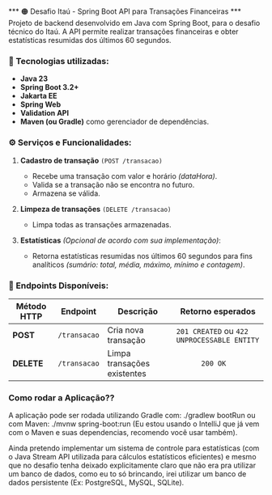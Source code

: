 *** 🟠 Desafio Itaú - Spring Boot API para Transações Financeiras ***
Projeto de backend desenvolvido em Java com Spring Boot, para o desafio técnico do Itaú. A API permite realizar transações financeiras e obter estatísticas resumidas dos últimos 60 segundos.
### 🚀 Tecnologias utilizadas:
- **Java 23**
- **Spring Boot 3.2+**
- **Jakarta EE**
- **Spring Web**
- **Validation API**
- **Maven (ou Gradle)** como gerenciador de dependências.


### ⚙️ Serviços e Funcionalidades:
1. **Cadastro de transação** `(POST /transacao)`
    - Recebe uma transação com valor e horário _(dataHora)_.
    - Valida se a transação não se encontra no futuro.
    - Armazena se válida.

2. **Limpeza de transações** `(DELETE /transacao)`
    - Limpa todas as transações armazenadas.

3. **Estatísticas** _(Opcional de acordo com sua implementação)_:
    - Retorna estatísticas resumidas nos últimos 60 segundos para fins analíticos _(sumário: total, média, máximo, mínimo e contagem)_.


### 🚧 Endpoints Disponíveis:

| Método HTTP |     Endpoint |           Descrição         |              Retorno esperados                  |
|     ---     |       ---    |                ---          |                         ---                     |
|  **POST**   | `/transacao` | Cria nova transação         | `201 CREATED` ou `422 UNPROCESSABLE ENTITY`     |
| **DELETE**  | `/transacao` | Limpa transações existentes | `      200 OK`                                  |




### Como rodar a Aplicação??

A aplicação pode ser rodada utilizando Gradle com: ./gradlew bootRun ou com Maven: ./mvnw spring-boot:run (Eu estou usando o IntelliJ que já vem com o Maven e suas dependencias, recomendo você usar também).




Ainda pretendo implementar um sistema de controle para estatísticas (com o Java Stream API utilizada para cálculos estatísticos eficientes) e mesmo que no desafio tenha deixado explicitamente claro que não era pra utilizar um banco de dados, como eu to só brincando, irei utilizar um banco de dados persistente (Ex: PostgreSQL, MySQL, SQLite).


